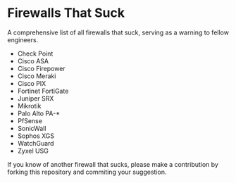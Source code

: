 # Firewalls That Suck
A comprehensive list of all firewalls that suck, serving as a warning to fellow engineers.

- Check Point
- Cisco ASA
- Cisco Firepower
- Cisco Meraki
- Cisco PIX
- Fortinet FortiGate
- Juniper SRX
- Mikrotik
- Palo Alto PA-*
- PfSense
- SonicWall
- Sophos XGS
- WatchGuard
- Zyxel USG

If you know of another firewall that sucks, please make a contribution by forking this repository and commiting your suggestion.
